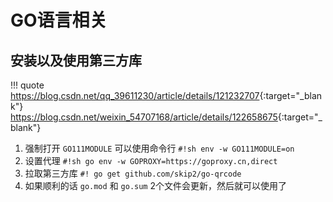 # GO语言相关

## 安装以及使用第三方库

!!! quote
    <https://blog.csdn.net/qq_39611230/article/details/121232707>{:target="_blank"}
    <https://blog.csdn.net/weixin_54707168/article/details/122658675>{:target="_blank"}

1.  强制打开 `GO111MODULE` 可以使用命令行 `#!sh env -w GO111MODULE=on`
2.  设置代理 `#!sh go env -w GOPROXY=https://goproxy.cn,direct`
3.  拉取第三方库 `#! go get github.com/skip2/go-qrcode`
4.  如果顺利的话 `go.mod` 和 `go.sum` 2个文件会更新，然后就可以使用了